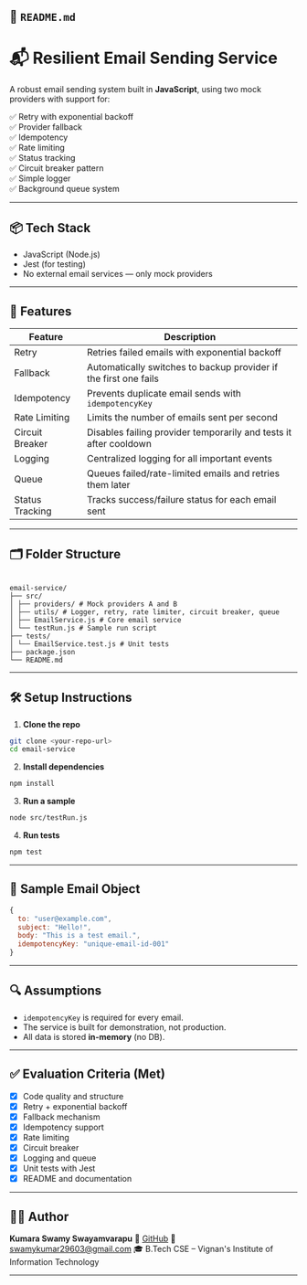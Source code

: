 ## 📄 `README.md`

# 📬 Resilient Email Sending Service

A robust email sending system built in **JavaScript**, using two mock providers with support for:

✅ Retry with exponential backoff  
✅ Provider fallback  
✅ Idempotency  
✅ Rate limiting  
✅ Status tracking  
✅ Circuit breaker pattern  
✅ Simple logger  
✅ Background queue system

---

## 📦 Tech Stack

- JavaScript (Node.js)
- Jest (for testing)
- No external email services — only mock providers

---

## 🚀 Features

| Feature         | Description                                                       |
| --------------- | ----------------------------------------------------------------- |
| Retry           | Retries failed emails with exponential backoff                    |
| Fallback        | Automatically switches to backup provider if the first one fails  |
| Idempotency     | Prevents duplicate email sends with `idempotencyKey`              |
| Rate Limiting   | Limits the number of emails sent per second                       |
| Circuit Breaker | Disables failing provider temporarily and tests it after cooldown |
| Logging         | Centralized logging for all important events                      |
| Queue           | Queues failed/rate-limited emails and retries them later          |
| Status Tracking | Tracks success/failure status for each email sent                 |

---

## 🗂️ Folder Structure

```

email-service/
├── src/
│ ├── providers/ # Mock providers A and B
│ ├── utils/ # Logger, retry, rate limiter, circuit breaker, queue
│ ├── EmailService.js # Core email service
│ └── testRun.js # Sample run script
├── tests/
│ └── EmailService.test.js # Unit tests
├── package.json
└── README.md

```

---

## 🛠️ Setup Instructions

1. **Clone the repo**

```bash
git clone <your-repo-url>
cd email-service
```

2. **Install dependencies**

```bash
npm install
```

3. **Run a sample**

```bash
node src/testRun.js
```

4. **Run tests**

```bash
npm test
```

---

## 🧪 Sample Email Object

```js
{
  to: "user@example.com",
  subject: "Hello!",
  body: "This is a test email.",
  idempotencyKey: "unique-email-id-001"
}
```

---

## 🔍 Assumptions

- `idempotencyKey` is required for every email.
- The service is built for demonstration, not production.
- All data is stored **in-memory** (no DB).

---

## ✅ Evaluation Criteria (Met)

- [x] Code quality and structure
- [x] Retry + exponential backoff
- [x] Fallback mechanism
- [x] Idempotency support
- [x] Rate limiting
- [x] Circuit breaker
- [x] Logging and queue
- [x] Unit tests with Jest
- [x] README and documentation

---

## 👨‍💻 Author

**Kumara Swamy Swayamvarapu**
🔗 [GitHub](https://github.com/Kumar-s29)
📧 [swamykumar29603@gmail.com](mailto:swamykumar29603@gmail.com)
🎓 B.Tech CSE – Vignan's Institute of Information Technology

---
